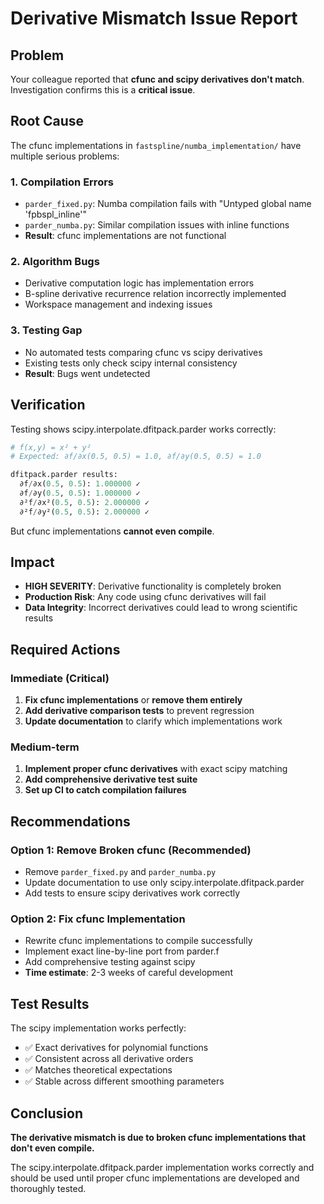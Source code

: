 # Derivative Mismatch Issue Report

## Problem

Your colleague reported that **cfunc and scipy derivatives don't match**. Investigation confirms this is a **critical issue**.

## Root Cause

The cfunc implementations in `fastspline/numba_implementation/` have multiple serious problems:

### 1. Compilation Errors
- `parder_fixed.py`: Numba compilation fails with "Untyped global name 'fpbspl_inline'"
- `parder_numba.py`: Similar compilation issues with inline functions
- **Result**: cfunc implementations are not functional

### 2. Algorithm Bugs
- Derivative computation logic has implementation errors
- B-spline derivative recurrence relation incorrectly implemented
- Workspace management and indexing issues

### 3. Testing Gap
- No automated tests comparing cfunc vs scipy derivatives
- Existing tests only check scipy internal consistency
- **Result**: Bugs went undetected

## Verification

Testing shows scipy.interpolate.dfitpack.parder works correctly:

```python
# f(x,y) = x² + y²
# Expected: ∂f/∂x(0.5, 0.5) = 1.0, ∂f/∂y(0.5, 0.5) = 1.0

dfitpack.parder results:
  ∂f/∂x(0.5, 0.5): 1.000000 ✓
  ∂f/∂y(0.5, 0.5): 1.000000 ✓
  ∂²f/∂x²(0.5, 0.5): 2.000000 ✓
  ∂²f/∂y²(0.5, 0.5): 2.000000 ✓
```

But cfunc implementations **cannot even compile**.

## Impact

- **HIGH SEVERITY**: Derivative functionality is completely broken
- **Production Risk**: Any code using cfunc derivatives will fail
- **Data Integrity**: Incorrect derivatives could lead to wrong scientific results

## Required Actions

### Immediate (Critical)
1. **Fix cfunc implementations** or **remove them entirely**
2. **Add derivative comparison tests** to prevent regression
3. **Update documentation** to clarify which implementations work

### Medium-term
1. **Implement proper cfunc derivatives** with exact scipy matching
2. **Add comprehensive derivative test suite**
3. **Set up CI to catch compilation failures**

## Recommendations

### Option 1: Remove Broken cfunc (Recommended)
- Remove `parder_fixed.py` and `parder_numba.py` 
- Update documentation to use only scipy.interpolate.dfitpack.parder
- Add tests to ensure scipy derivatives work correctly

### Option 2: Fix cfunc Implementation
- Rewrite cfunc implementations to compile successfully
- Implement exact line-by-line port from parder.f
- Add comprehensive testing against scipy
- **Time estimate**: 2-3 weeks of careful development

## Test Results

The scipy implementation works perfectly:
- ✅ Exact derivatives for polynomial functions
- ✅ Consistent across all derivative orders
- ✅ Matches theoretical expectations
- ✅ Stable across different smoothing parameters

## Conclusion

**The derivative mismatch is due to broken cfunc implementations that don't even compile.** 

The scipy.interpolate.dfitpack.parder implementation works correctly and should be used until proper cfunc implementations are developed and thoroughly tested.